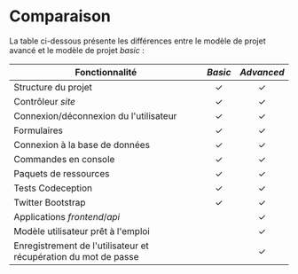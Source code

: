 Comparaison
===========

La table ci-dessous présente les différences entre le modèle de projet avancé et le modèle de projet *basic* :


| Fonctionnalité  |  *Basic*  |  *Advanced* |
|---|:---:|:---:|
| Structure du projet | ✓ | ✓ |
| Contrôleur *site* | ✓ | ✓ |
| Connexion/déconnexion du l'utilisateur | ✓ | ✓ |
| Formulaires  | ✓ | ✓ |
| Connexion à la base de données  | ✓ | ✓ |
| Commandes en console  | ✓ | ✓ |
| Paquets de ressources  | ✓ | ✓ |
| Tests Codeception  | ✓ | ✓ |
| Twitter Bootstrap  | ✓ | ✓ |
| Applications *frontend*/*api*  |    | ✓ |
| Modèle utilisateur prêt à l'emploi |    | ✓ |
| Enregistrement de l'utilisateur et récupération du mot de passe |     | ✓ |
